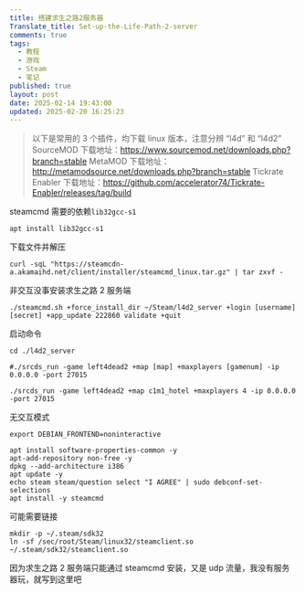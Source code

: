 ```yaml
---
title: 搭建求生之路2服务器
Translate_title: Set-up-the-Life-Path-2-server
comments: true
tags:
  - 教程
  - 游戏
  - Steam
  - 笔记
published: true
layout: post
date: 2025-02-14 19:43:00
updated: 2025-02-20 16:25:23
---
```


> 以下是常用的 3 个插件，均下载 linux 版本，注意分辨 “l4d” 和 “l4d2”
> SourceMOD 下载地址：https://www.sourcemod.net/downloads.php?branch=stable
> MetaMOD 下载地址：http://metamodsource.net/downloads.php?branch=stable
> Tickrate Enabler 下载地址：https://github.com/accelerator74/Tickrate-Enabler/releases/tag/build

steamcmd 需要的依赖`lib32gcc-s1`

```
apt install lib32gcc-s1
```

下载文件并解压

```
curl -sqL "https://steamcdn-a.akamaihd.net/client/installer/steamcmd_linux.tar.gz" | tar zxvf -
```

非交互没事安装求生之路 2 服务端

```
./steamcmd.sh +force_install_dir ~/Steam/l4d2_server +login [username] [secret] +app_update 222860 validate +quit

```

启动命令

```
cd ./l4d2_server

#./srcds_run -game left4dead2 +map [map] +maxplayers [gamenum] -ip 0.0.0.0 -port 27015

./srcds_run -game left4dead2 +map c1m1_hotel +maxplayers 4 -ip 0.0.0.0 -port 27015
```

无交互模式

```
export DEBIAN_FRONTEND=noninteractive

```

```
apt install software-properties-common -y
apt-add-repository non-free -y
dpkg --add-architecture i386
apt update -y
echo steam steam/question select "I AGREE" | sudo debconf-set-selections
apt install -y steamcmd
```

可能需要链接

```
mkdir -p ~/.steam/sdk32
ln -sf /sec/root/Steam/linux32/steamclient.so ~/.steam/sdk32/steamclient.so
```

因为求生之路 2 服务端只能通过 steamcmd 安装，又是 udp 流量，我没有服务器玩，就写到这里吧
